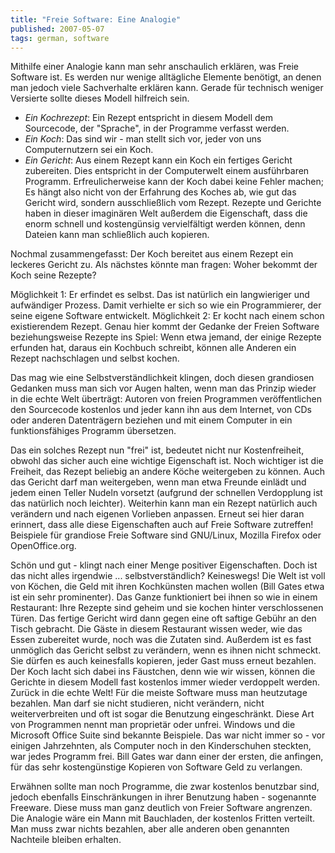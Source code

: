 ```yaml
---
title: "Freie Software: Eine Analogie"
published: 2007-05-07
tags: german, software
---
```


Mithilfe einer Analogie kann man sehr anschaulich erklären, was Freie Software ist. Es werden nur wenige alltägliche Elemente benötigt, an denen man jedoch viele Sachverhalte erklären kann. Gerade für technisch weniger Versierte sollte dieses Modell hilfreich sein.

- *Ein Kochrezept*: Ein Rezept entspricht in diesem Modell dem Sourcecode, der "Sprache", in der Programme verfasst werden.
- *Ein Koch*: Das sind wir - man stellt sich vor, jeder von uns Computernutzern sei ein Koch.
- *Ein Gericht*: Aus einem Rezept kann ein Koch ein fertiges Gericht zubereiten. Dies entspricht in der Computerwelt einem ausführbaren Programm. Erfreulicherweise kann der Koch dabei keine Fehler machen; Es hängt also nicht von der Erfahrung des Koches ab, wie gut das Gericht wird, sondern ausschließlich vom Rezept. Rezepte und Gerichte haben in dieser imaginären Welt außerdem die Eigenschaft, dass die enorm schnell und kostengünsig vervielfältigt werden können, denn Dateien kann man schließlich auch kopieren.

Nochmal zusammengefasst: Der Koch bereitet aus einem Rezept ein leckeres Gericht zu. Als nächstes könnte man fragen: Woher bekommt der Koch seine Rezepte?

Möglichkeit 1: Er erfindet es selbst. Das ist natürlich ein langwieriger und aufwändiger Prozess. Damit verhielte er sich so wie ein Programmierer, der seine eigene Software entwickelt.
Möglichkeit 2: Er kocht nach einem schon existierendem Rezept. Genau hier kommt der Gedanke der Freien Software beziehungsweise Rezepte ins Spiel: Wenn etwa jemand, der einige Rezepte erfunden hat, daraus ein Kochbuch schreibt, können alle Anderen ein Rezept nachschlagen und selbst kochen.

Das mag wie eine Selbstverständlichkeit klingen, doch diesen grandiosen Gedanken muss man sich vor Augen halten, wenn man das Prinzip wieder in die echte Welt überträgt: Autoren von freien Programmen veröffentlichen den Sourcecode kostenlos und jeder kann ihn aus dem Internet, von CDs oder anderen Datenträgern beziehen und mit einem Computer in ein funktionsfähiges Programm übersetzen.

Das ein solches Rezept nun "frei" ist, bedeutet nicht nur Kostenfreiheit, obwohl das sicher auch eine wichtige Eigenschaft ist. Noch wichtiger ist die Freiheit, das Rezept beliebig an andere Köche weitergeben zu können. Auch das Gericht darf man weitergeben, wenn man etwa Freunde einlädt und jedem einen Teller Nudeln vorsetzt (aufgrund der schnellen Verdopplung ist das natürlich noch leichter). Weiterhin kann man ein Rezept natürlich auch verändern und nach eigenen Vorlieben anpassen. Erneut sei hier daran erinnert, dass alle diese Eigenschaften auch auf Freie Software zutreffen! Beispiele für grandiose Freie Software sind GNU/Linux, Mozilla Firefox oder OpenOffice.org.

Schön und gut - klingt nach einer Menge positiver Eigenschaften. Doch ist das nicht alles irgendwie ... selbstverständlich? Keineswegs! Die Welt ist voll von Köchen, die Geld mit ihren Kochkünsten machen wollen (Bill Gates etwa ist ein sehr prominenter). Das Ganze funktioniert bei ihnen so wie in einem Restaurant: Ihre Rezepte sind geheim und sie kochen hinter verschlossenen Türen. Das fertige Gericht wird dann gegen eine oft saftige Gebühr an den Tisch gebracht. Die Gäste in diesem Restaurant wissen weder, wie das Essen zubereitet wurde, noch was die Zutaten sind. Außerdem ist es fast unmöglich das Gericht selbst zu verändern, wenn es ihnen nicht schmeckt. Sie dürfen es auch keinesfalls kopieren, jeder Gast muss erneut bezahlen. Der Koch lacht sich dabei ins Fäustchen, denn wie wir wissen, können die Gerichte in diesem Modell fast kostenlos immer wieder verdoppelt werden. Zurück in die echte Welt! Für die meiste Software muss man heutzutage bezahlen. Man darf sie nicht studieren, nicht verändern, nicht weiterverbreiten und oft ist sogar die Benutzung eingeschränkt. Diese Art von Programmen nennt man proprietär oder unfrei. Windows und die Microsoft Office Suite sind bekannte Beispiele. Das war nicht immer so - vor einigen Jahrzehnten, als Computer noch in den Kinderschuhen steckten, war jedes Programm frei. Bill Gates war dann einer der ersten, die anfingen, für das sehr kostengünstige Kopieren von Software Geld zu verlangen.

Erwähnen sollte man noch Programme, die zwar kostenlos benutzbar sind, jedoch ebenfalls Einschränkungen in ihrer Benutzung haben - sogenannte Freeware. Diese muss man ganz deutlich von Freier Software angrenzen. Die Analogie wäre ein Mann mit Bauchladen, der kostenlos Fritten verteilt. Man muss zwar nichts bezahlen, aber alle anderen oben genannten Nachteile bleiben erhalten.
